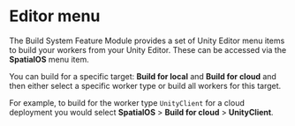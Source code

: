 # Editor menu

The Build System Feature Module provides a set of Unity Editor menu items to build your workers from your Unity Editor. These can be accessed via the **SpatialOS** menu item. 

You can build for a specific target: **Build for local** and **Build for cloud** and then either select a specific worker type or build all workers for this target.

For example, to build for the worker type `UnityClient` for a cloud deployment you would select **SpatialOS** > **Build for cloud** > **UnityClient**.
